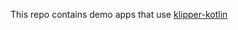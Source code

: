 This repo contains demo apps that use [klipper-kotlin](https://github.com/alexej520/clipper-kotlin)
